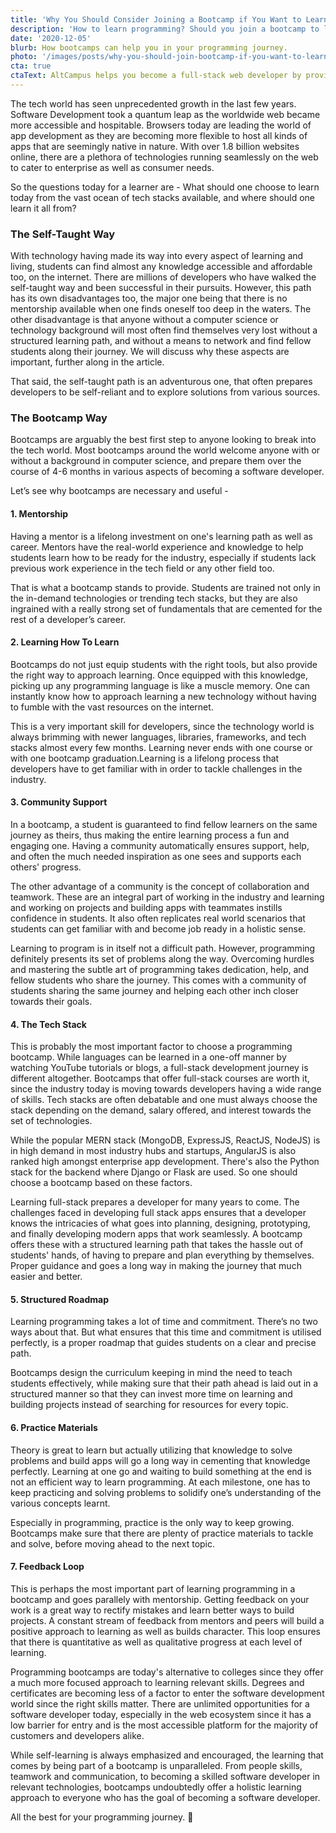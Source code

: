 ```yaml
---
title: 'Why You Should Consider Joining a Bootcamp if You Want to Learn Programming'
description: 'How to learn programming? Should you join a bootcamp to learn programming? What is the best programming bootcamp in India?'
date: '2020-12-05'
blurb: How bootcamps can help you in your programming journey.
photo: '/images/posts/why-you-should-join-bootcamp-if-you-want-to-learn-programming.png'
cta: true
ctaText: AltCampus helps you become a full-stack web developer by providing the perfect roadmap for your programming journey.  🙌
---
```


The tech world has seen unprecedented growth in the last few years. Software Development took a quantum leap as the worldwide web became more accessible and hospitable. Browsers today are leading the world of app development as they are becoming more flexible to host all kinds of apps that are seemingly native in nature. With over 1.8 billion websites online, there are a plethora of technologies running seamlessly on the web to cater to enterprise as well as consumer needs.

So the questions today for a learner are - What should one choose to learn today from the vast ocean of tech stacks available, and where should one learn it all from?

### The Self-Taught Way

With technology having made its way into every aspect of learning and living, students can find almost any knowledge accessible and affordable too, on the internet. There are millions of developers who have walked the self-taught way and been successful in their pursuits. However, this path has its own disadvantages too, the major one being that there is no mentorship available when one finds oneself too deep in the waters. The other disadvantage is that anyone without a computer science or technology background will most often find themselves very lost without a structured learning path, and without a means to network and find fellow students along their journey. We will discuss why these aspects are important, further along in the article.

That said, the self-taught path is an adventurous one, that often prepares developers to be self-reliant and to explore solutions from various sources.

### The Bootcamp Way

Bootcamps are arguably the best first step to anyone looking to break into the tech world. Most bootcamps around the world welcome anyone with or without a background in computer science, and prepare them over the course of 4-6 months in various aspects of becoming a software developer.

Let’s see why bootcamps are necessary and useful -

#### 1. Mentorship

Having a mentor is a lifelong investment on one's learning path as well as career. Mentors have the real-world experience and knowledge to help students learn how to be ready for the industry, especially if students lack previous work experience in the tech field or any other field too.

That is what a bootcamp stands to provide. Students are trained not only in the in-demand technologies or trending tech stacks, but they are also ingrained with a really strong set of fundamentals that are cemented for the rest of a developer’s career.

#### 2. Learning How To Learn

Bootcamps do not just equip students with the right tools, but also provide the right way to approach learning. Once equipped with this knowledge, picking up any programming language is like a muscle memory. One can instantly know how to approach learning a new technology without having to fumble with the vast resources on the internet.

This is a very important skill for developers, since the technology world is always brimming with newer languages, libraries, frameworks, and tech stacks almost every few months. Learning never ends with one course or with one bootcamp graduation.Learning is a lifelong process that developers have to get familiar with in order to tackle challenges in the industry.

#### 3. Community Support

In a bootcamp, a student is guaranteed to find fellow learners on the same journey as theirs, thus making the entire learning process a fun and engaging one. Having a community automatically ensures support, help, and often the much needed inspiration as one sees and supports each others' progress.

The other advantage of a community is the concept of collaboration and teamwork. These are an integral part of working in the industry and learning and working on projects and building apps with teammates instills confidence in students. It also often replicates real world scenarios that students can get familiar with and become job ready in a holistic sense.

Learning to program is in itself not a difficult path. However, programming definitely presents its set of problems along the way. Overcoming hurdles and mastering the subtle art of programming takes dedication, help, and fellow students who share the journey. This comes with a community of students sharing the same journey and helping each other inch closer towards their goals.

#### 4. The Tech Stack

This is probably the most important factor to choose a programming bootcamp. While languages can be learned in a one-off manner by watching YouTube tutorials or blogs, a full-stack development journey is different altogether. Bootcamps that offer full-stack courses are worth it, since the industry today is moving towards developers having a wide range of skills. Tech stacks are often debatable and one must always choose the stack depending on the demand, salary offered, and interest towards the set of technologies.

While the popular MERN stack (MongoDB, ExpressJS, ReactJS, NodeJS) is in high demand in most industry hubs and startups, AngularJS is also ranked high amongst enterprise app development. There's also the Python stack for the backend where Django or Flask are used. So one should choose a bootcamp based on these factors.

Learning full-stack prepares a developer for many years to come. The challenges faced in developing full stack apps ensures that a developer knows the intricacies of what goes into planning, designing, prototyping, and finally developing modern apps that work seamlessly. A bootcamp offers these with a structured learning path that takes the hassle out of students' hands, of having to prepare and plan everything by themselves. Proper guidance and goes a long way in making the journey that much easier and better.

#### 5. Structured Roadmap

Learning programming takes a lot of time and commitment. There’s no two ways about that. But what ensures that this time and commitment is utilised perfectly, is a proper roadmap that guides students on a clear and precise path.

Bootcamps design the curriculum keeping in mind the need to teach students effectively, while making sure that their path ahead is laid out in a structured manner so that they can invest more time on learning and building projects instead of searching for resources for every topic.

#### 6. Practice Materials

Theory is great to learn but actually utilizing that knowledge to solve problems and build apps will go a long way in cementing that knowledge perfectly. Learning at one go and waiting to build something at the end is not an efficient way to learn programming. At each milestone, one has to keep practicing and solving problems to solidify one’s understanding of the various concepts learnt.

Especially in programming, practice is the only way to keep growing. Bootcamps make sure that there are plenty of practice materials to tackle and solve, before moving ahead to the next topic.

#### 7. Feedback Loop

This is perhaps the most important part of learning programming in a bootcamp and goes parallely with mentorship. Getting feedback on your work is a great way to rectify mistakes and learn better ways to build projects. A constant stream of feedback from mentors and peers will build a positive approach to learning as well as builds character. This loop ensures that there is quantitative as well as qualitative progress at each level of learning.

Programming bootcamps are today's alternative to colleges since they offer a much more focused approach to learning relevant skills. Degrees and certificates are becoming less of a factor to enter the software development world since the right skills matter. There are unlimited opportunities for a software developer today, especially in the web ecosystem since it has a low barrier for entry and is the most accessible platform for the majority of customers and developers alike.

While self-learning is always emphasized and encouraged, the learning that comes by being part of a bootcamp is unparalleled. From people skills, teamwork and communication, to becoming a skilled software developer in relevant technologies, bootcamps undoubtedly offer a holistic learning approach to everyone who has the goal of becoming a software developer.

All the best for your programming journey. 🙌
